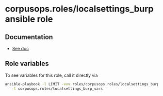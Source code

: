 # corpusops.roles/localsettings_burp ansible role
## Documentation
- [See doc](../burp_server_configuration)

## Role variables
To see variables for this role, call it directly via
```bash
ansible-playbook -l LIMIT -vvv roles/corpusops.roles/localsettings_burp/role.yml \
   -t corpusops.roles/localsettings_burp_vars
```
